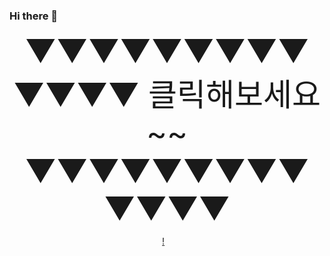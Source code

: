 ### Hi there 👋

<div align="center">
 
 
 <div style="font-size: 50px;">▼▼▼▼▼▼▼▼▼▼▼▼▼ 클릭해보세요~~ ▼▼▼▼▼▼▼▼▼▼▼▼▼</div>
 
  [!]()
   <img src="" alt="">
   <img src="" alt="">
   <img src="" alt="">
 </div>

<!--
**emilywin825/emilywin825** is a ✨ _special_ ✨ repository because its `README.md` (this file) appears on your GitHub profile.

Here are some ideas to get you started:

- 🔭 I’m currently working on ...
- 🌱 I’m currently learning ...
- 👯 I’m looking to collaborate on ...
- 🤔 I’m looking for help with ...
- 💬 Ask me about ...
- 📫 How to reach me: ...
- 😄 Pronouns: ...
- ⚡ Fun fact: ...
-->
